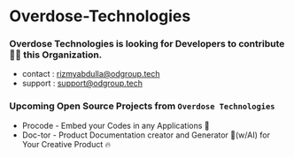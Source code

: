 # Overdose-Technologies

### Overdose Technologies is looking for Developers to contribute 🧑‍💻 this Organization.

- contact : rizmyabdulla@odgroup.tech  <br>
- support : support@odgroup.tech

### Upcoming Open Source Projects from ` Overdose Technologies `


- Procode - Embed your Codes in any Applications 🚀
- Doc-tor - Product Documentation creator and Generator 🚀(w/AI) for Your Creative Product 🔥
